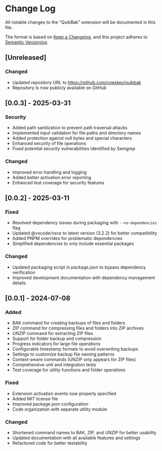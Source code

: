 # Change Log

All notable changes to the "QuikBak" extension will be documented in this file.

The format is based on [Keep a Changelog](https://keepachangelog.com/en/1.0.0/),
and this project adheres to [Semantic Versioning](https://semver.org/spec/v2.0.0.html).

## [Unreleased]
### Changed
- Updated repository URL to https://github.com/cneskey/quikbak
- Repository is now publicly available on GitHub

## [0.0.3] - 2025-03-31

### Security
- Added path sanitization to prevent path traversal attacks
- Implemented input validation for file paths and directory names
- Added protection against null bytes and special characters
- Enhanced security of file operations
- Fixed potential security vulnerabilities identified by Semgrep

### Changed
- Improved error handling and logging
- Added better activation error reporting
- Enhanced test coverage for security features

## [0.0.2] - 2025-03-11

### Fixed
- Resolved dependency issues during packaging with `--no-dependencies` flag
- Updated @vscode/vsce to latest version (3.2.2) for better compatibility
- Added PNPM overrides for problematic dependencies
- Simplified dependencies to only include essential packages

### Changed
- Updated packaging script in package.json to bypass dependency verification
- Improved development documentation with dependency management details

## [0.0.1] - 2024-07-08

### Added
- BAK command for creating backups of files and folders
- ZIP command for compressing files and folders into ZIP archives
- UNZIP command for extracting ZIP files
- Support for folder backup and compression
- Progress indicators for large file operations
- Configurable timestamp formats to avoid overwriting backups
- Settings to customize backup file naming patterns
- Context-aware commands (UNZIP only appears for ZIP files)
- Comprehensive unit and integration tests
- Test coverage for utility functions and folder operations

### Fixed
- Extension activation events now properly specified
- Added MIT license file
- Improved package.json configuration
- Code organization with separate utility module

### Changed
- Shortened command names to BAK, ZIP, and UNZIP for better usability
- Updated documentation with all available features and settings
- Refactored code for better testability